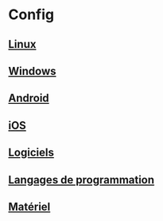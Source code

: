 # Config

## [Linux](linux/Readme.md) <!-- volontairement en minuscule pour que ce soit plus simple à naviguer en CLI-->

## [Windows](Windows/Readme.md)

## [Android](Android/Readme.md)

## [iOS](iOS/Readme.md)

## [Logiciels](Logiciels/Readme.md)

## [Langages de programmation](Langages/Readme.md)

## [Matériel](Materiel/Readme.md)
